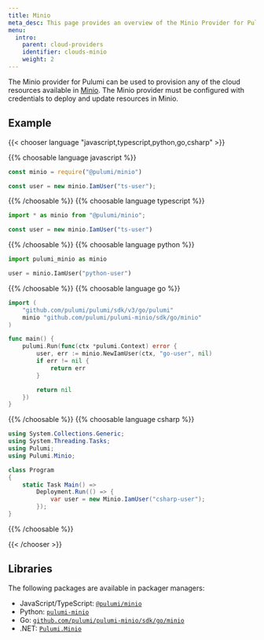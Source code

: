 ```yaml
---
title: Minio
meta_desc: This page provides an overview of the Minio Provider for Pulumi.
menu:
  intro:
    parent: cloud-providers
    identifier: clouds-minio
    weight: 2
---
```


The Minio provider for Pulumi can be used to provision any of the cloud resources available in [Minio](https://min.io/).
The Minio provider must be configured with credentials to deploy and update resources in Minio.

## Example

{{< chooser language "javascript,typescript,python,go,csharp" >}}

{{% choosable language javascript %}}

```javascript
const minio = require("@pulumi/minio")

const user = new minio.IamUser("ts-user");
```

{{% /choosable %}}
{{% choosable language typescript %}}

```typescript
import * as minio from "@pulumi/minio";

const user = new minio.IamUser("ts-user")
```

{{% /choosable %}}
{{% choosable language python %}}

```python
import pulumi_minio as minio

user = minio.IamUser("python-user")
```

{{% /choosable %}}
{{% choosable language go %}}

```go
import (
	"github.com/pulumi/pulumi/sdk/v3/go/pulumi"
    minio "github.com/pulumi/pulumi-minio/sdk/go/minio"
)

func main() {
	pulumi.Run(func(ctx *pulumi.Context) error {
		user, err := minio.NewIamUser(ctx, "go-user", nil)
		if err != nil {
			return err
		}

		return nil
	})
}

```

{{% /choosable %}}
{{% choosable language csharp %}}

```csharp
using System.Collections.Generic;
using System.Threading.Tasks;
using Pulumi;
using Pulumi.Minio;

class Program
{
    static Task Main() =>
        Deployment.Run(() => {
            var user = new Minio.IamUser("csharp-user");
        });
}
```

{{% /choosable %}}

{{< /chooser >}}

## Libraries

The following packages are available in packager managers:

* JavaScript/TypeScript: [`@pulumi/minio`](https://www.npmjs.com/package/@pulumi/minio)
* Python: [`pulumi-minio`](https://pypi.org/project/pulumi-minio/)
* Go: [`github.com/pulumi/pulumi-minio/sdk/go/minio`](https://github.com/pulumi/pulumi-minio)
* .NET: [`Pulumi.Minio`](https://www.nuget.org/packages/Pulumi.Minio)
